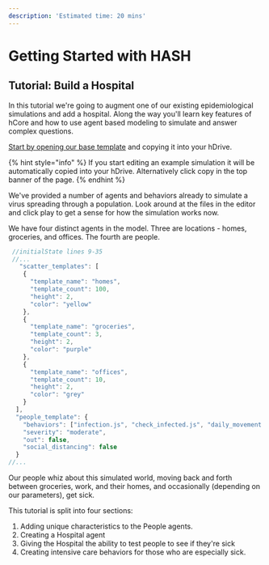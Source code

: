 ```yaml
---
description: 'Estimated time: 20 mins'
---
```


# Getting Started with HASH

## Tutorial: Build a Hospital

In this tutorial we're going to augment one of our existing epidemiological simulations and add a hospital. Along the way you'll learn key features of hCore and how to use agent based modeling to simulate and answer complex questions.  

 [Start by opening our base template](https://hash.ai/index/5e86c068eb2a710a4a2fe11e/getting-started-base) and copying it into your hDrive.

{% hint style="info" %}
If you start editing an example simulation it will be automatically copied into your hDrive. Alternatively click copy in the top banner of the page.
{% endhint %}

We've provided a number of agents and behaviors already to simulate a virus spreading through a population. Look around at the files in the editor and click play to get a sense for how the simulation works now.

We have four distinct agents in the model. Three are locations - homes, groceries, and offices. The fourth are people. 

```javascript
 //initialState lines 9-35
 //...
   "scatter_templates": [
    {
      "template_name": "homes",
      "template_count": 100,
      "height": 2,
      "color": "yellow"
    },
    {
      "template_name": "groceries",
      "template_count": 3,
      "height": 2,
      "color": "purple"
    },
    {
      "template_name": "offices",
      "template_count": 10,
      "height": 2,
      "color": "grey"
    }
  ],
  "people_template": {
    "behaviors": ["infection.js", "check_infected.js", "daily_movement.js"],
    "severity": "moderate",
    "out": false,
    "social_distancing": false
  }
//...
```

Our people whiz about this simulated world, moving back and forth between groceries, work, and their homes, and occasionally \(depending on our parameters\), get sick. 

This tutorial is split into four sections: 

1. Adding unique characteristics to the People agents.
2. Creating a Hospital agent
3. Giving the Hospital the ability to test people to see if they're sick
4. Creating intensive care behaviors for those who are especially sick.

